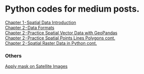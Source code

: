 
# Python codes for medium posts.
[Chapter 1 - Spatial Data Introduction](https://github.com/tnmthai/gis-medium/blob/424c2491819f884f1f8d593627bf513f90357477/Chapter%201%E2%80%8A-%E2%80%8ASpatial%20Data%20Introduction.ipynb)\
[Chapter 2 - Data Formats](https://github.com/tnmthai/gis-medium/blob/ee467ce5476bc999e173f2b6dbe6506590dc335b/Chapter%202%E2%80%8A-%E2%80%8AData%C2%A0Formats.ipynb)\
[Chapter 2 - Practice Spatial Vector Data with GeoPandas](https://github.com/tnmthai/gis-medium/blob/5e2be72d3f3d507c253e0d391b451bf6c429c7ff/Chapter%202%E2%80%8A-%E2%80%8APractice%20Spatial%20Vector%20Data%20with%20GeoPandas.ipynb)\
[Chapter 2 - Practice Spatial Points Lines Polygons cont.](https://github.com/tnmthai/gis-medium/blob/5e2be72d3f3d507c253e0d391b451bf6c429c7ff/Chapter%202%E2%80%8A-%E2%80%8APractice%20Spatial%20Points%20Lines%20Polygons%C2%A0cont.ipynb)\
[Chapter 2 - Spatial Raster Data in Python cont.](https://github.com/tnmthai/gis-medium/blob/5e2be72d3f3d507c253e0d391b451bf6c429c7ff/Chapter%202%E2%80%8A-%E2%80%8ASpatial%20Raster%20Data%20in%20Python%C2%A0cont.ipynb)

### Others
[Apply mask on Satellite Images](https://github.com/tnmthai/gis-medium/blob/dab48bd0c853e3eacc098a13ed87751afc211bec/Others/apply-mask-on-satellite-images.ipynb)
